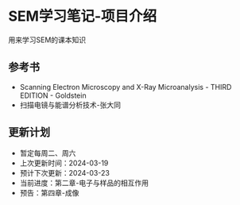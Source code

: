 # SEM学习笔记-项目介绍

用来学习SEM的课本知识

## 参考书

* Scanning Electron Microscopy and X-Ray Microanalysis - THIRD EDITION - Goldstein
* 扫描电镜与能谱分析技术-张大同

## 更新计划

- 暂定每周二、周六
- 上次更新时间：2024-03-19
- 预计下次更新：2024-03-23
- 当前进度：第二章-电子与样品的相互作用
- 预告：第四章-成像
